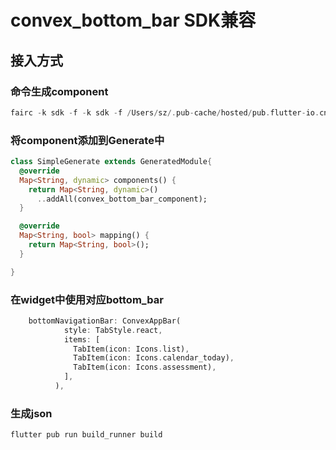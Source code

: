 # convex_bottom_bar SDK兼容

## 接入方式
### 命令生成component
``` dart
fairc -k sdk -f -k sdk -f /Users/sz/.pub-cache/hosted/pub.flutter-io.cn/convex_bottom_bar-2.7.1+2/lib/convex_bottom_bar.dart -o sdk -s bottom_bar
```

### 将component添加到Generate中
``` dart
class SimpleGenerate extends GeneratedModule{
  @override
  Map<String, dynamic> components() {
    return Map<String, dynamic>()
      ..addAll(convex_bottom_bar_component);
  }

  @override
  Map<String, bool> mapping() {
    return Map<String, bool>();
  }

}
```

### 在widget中使用对应bottom_bar
``` dart
    bottomNavigationBar: ConvexAppBar(
            style: TabStyle.react,
            items: [
              TabItem(icon: Icons.list),
              TabItem(icon: Icons.calendar_today),
              TabItem(icon: Icons.assessment),
            ],
          ),
```

### 生成json
``` 
flutter pub run build_runner build
```


